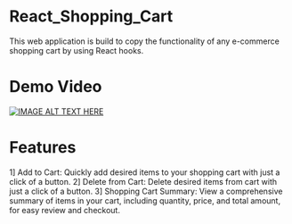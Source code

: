 # React_Shopping_Cart
This web application is build to copy the functionality of any e-commerce shopping cart by using React hooks.

# Demo Video

[![IMAGE ALT TEXT HERE](https://img.youtube.com/vi/158h7dwFbj4/0.jpg)](https://www.youtube.com/watch?v=158h7dwFbj4)


# Features
1] Add to Cart: Quickly add desired items to your shopping cart with just a click of a button.
2] Delete from Cart: Delete desired items from cart with just a click of a button.
3] Shopping Cart Summary: View a comprehensive summary of items in your cart, including quantity, price, and total amount, for easy review and checkout.
